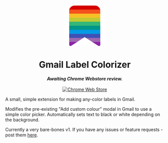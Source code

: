 <p align="center">
    <img width="128" height="128" src="https://github.com/pjpscriv/gmail-label-colorizer/blob/main/src/icons/icon_128.png?raw=true">
</p>
<h1 align="center">Gmail Label Colorizer</h1>

<p align="center" style="filter: grayscale(1)">
  <b><i>Awaiting Chrome Webstore review.</i></b>
  </br></br>
  <a href="#">
    <picture>
      <source srcset="https://i.imgur.com/XBIE9pk.png" media="(prefers-color-scheme: dark)">
      <img height="58" src="https://i.imgur.com/oGxig2F.png" alt="Chrome Web Store">
    </picture>
  </a>
  <!-- <a href="#">
    <picture style="filter: grayscale(1)">
      <source srcset="https://i.imgur.com/ZluoP7T.png" media="(prefers-color-scheme: dark)">
      <img height="58" src="https://i.imgur.com/4PobQqE.png" alt="Firefox add-ons">
    </picture>
  </a> -->
  <!-- </br></br> -->
</p>

A small, simple extension for making any-color labels in Gmail.

Modifies the pre-existing "Add custom colour" modal in Gmail to use a simple 
color picker. Automatically sets text to black or white depending on the background.

Currently a very bare-bones v1. If you have any issues or feature requests - 
post them [here](https://github.com/pjpscriv/gmail-label-colorizer/issues).
